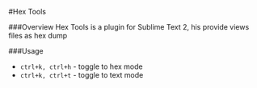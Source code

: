 #Hex Tools

###Overview
Hex Tools is a plugin for Sublime Text 2, his provide views files as hex dump

###Usage
* `ctrl+k, ctrl+h` - toggle to hex mode
* `ctrl+k, ctrl+t` - toggle to text mode
